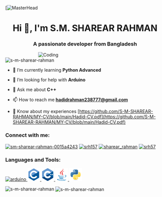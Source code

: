 [![MasterHead](https://miro.medium.com/max/720/0*x4rQFjfi0iK3gS1T.gif)
<h1 align="center">Hi 👋, I'm S.M. SHAREAR RAHMAN</h1>
<h3 align="center">A passionate developer from Bangladesh</h3>
<img align="right" alt="Coding" width="400" src="https://news.uchicago.edu/sites/default/files/images/2019-11/UChicago_study_wifi_spying_room_computer.jpg">
<p align="left"> <img src="https://komarev.com/ghpvc/?username=s-m-sharear-rahman&label=Profile%20views&color=0e75b6&style=flat" alt="s-m-sharear-rahman" /> </p>

- 🌱 I’m currently learning **Python Advanced**

- 🤝 I’m looking for help with **Arduino**

- 💬 Ask me about **C++**

- 📫 How to reach me **hadidrahman238777@gmail.com**

- 📄 Know about my experiences [https://github.com/S-M-SHAREAR-RAHMAN/MY-CV/blob/main/Hadid-CV.pdf](https://github.com/S-M-SHAREAR-RAHMAN/MY-CV/blob/main/Hadid-CV.pdf)

<h3 align="left">Connect with me:</h3>
<p align="left">
<a href="https://linkedin.com/in/sm-sharear-rahman-0015a4243" target="blank"><img align="center" src="https://raw.githubusercontent.com/rahuldkjain/github-profile-readme-generator/master/src/images/icons/Social/linked-in-alt.svg" alt="sm-sharear-rahman-0015a4243" height="30" width="40" /></a>
<a href="https://fb.com/srh157" target="blank"><img align="center" src="https://raw.githubusercontent.com/rahuldkjain/github-profile-readme-generator/master/src/images/icons/Social/facebook.svg" alt="srh157" height="30" width="40" /></a>
<a href="https://instagram.com/sharear_rahman" target="blank"><img align="center" src="https://raw.githubusercontent.com/rahuldkjain/github-profile-readme-generator/master/src/images/icons/Social/instagram.svg" alt="sharear_rahman" height="30" width="40" /></a>
<a href="https://codeforces.com/profile/srh57" target="blank"><img align="center" src="https://raw.githubusercontent.com/rahuldkjain/github-profile-readme-generator/master/src/images/icons/Social/codeforces.svg" alt="srh57" height="30" width="40" /></a>
</p>

<h3 align="left">Languages and Tools:</h3>
<p align="left"> <a href="https://www.arduino.cc/" target="_blank" rel="noreferrer"> <img src="https://cdn.worldvectorlogo.com/logos/arduino-1.svg" alt="arduino" width="40" height="40"/> </a> <a href="https://www.cprogramming.com/" target="_blank" rel="noreferrer"> <img src="https://raw.githubusercontent.com/devicons/devicon/master/icons/c/c-original.svg" alt="c" width="40" height="40"/> </a> <a href="https://www.w3schools.com/cpp/" target="_blank" rel="noreferrer"> <img src="https://raw.githubusercontent.com/devicons/devicon/master/icons/cplusplus/cplusplus-original.svg" alt="cplusplus" width="40" height="40"/> </a> <a href="https://www.java.com" target="_blank" rel="noreferrer"> <img src="https://raw.githubusercontent.com/devicons/devicon/master/icons/java/java-original.svg" alt="java" width="40" height="40"/> </a> <a href="https://www.python.org" target="_blank" rel="noreferrer"> <img src="https://raw.githubusercontent.com/devicons/devicon/master/icons/python/python-original.svg" alt="python" width="40" height="40"/> </a> </p>

<p><img align="left" src="https://github-readme-stats.vercel.app/api/top-langs?username=SMSR157&show_icons=true&locale=en&layout=compact" alt="s-m-sharear-rahman" /></p>

<p>&nbsp;<img align="center" src="https://github-readme-stats.vercel.app/api?username=SMSR157&show_icons=true&locale=en" alt="s-m-sharear-rahman" /></p>
